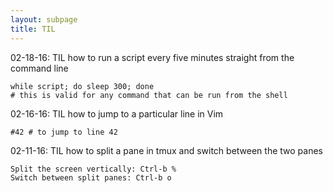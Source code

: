 ```yaml
---
layout: subpage
title: TIL
---
```


02-18-16: TIL how to run a script every five minutes straight from the command
line

	while script; do sleep 300; done
	# this is valid for any command that can be run from the shell

02-16-16: TIL how to jump to a particular line in Vim

	#42 # to jump to line 42

02-11-16: TIL how to split a pane in tmux and switch between the two panes

	Split the screen vertically: Ctrl-b %
	Switch between split panes: Ctrl-b o

